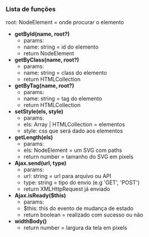 ### Lista de funções

root: NodeElement = onde procurar o elemento
* **getById(name, root?)**
  * params:
  * name: string = id do elemento
  * return NodeElement
* **getByClass(name, root?)**
  * params:
  * name: string = class do elemento
  * return HTMLCollection
* **getByTag(name, root?)**
  * params:
  * name: string = tag do elemento
  * return HTMLCollection
* **setStyle(els, style)**
  * params:
  * els: Array | HTMLCollection = elementos
  * style: css que será dado aos elementos
* **getLength(els)**
  * params:
  * els: NodeElement = um SVG com paths
  * return number = tamanho do SVG em pixels
* **Ajax.send(url, type)**
  * params:
  * url: string = url para arquivo ou API
  * type: string = tipo do envio (e.g 'GET', 'POST')
  * return XMLHttpRequest já enviado
* **Ajax.isReady($this)**
  * params:
  * $this: this do evento de mudança de estado
  * return boolean = realizado com sucesso ou não
* **widthBody()**
  * return number = largura da tela em pixels
